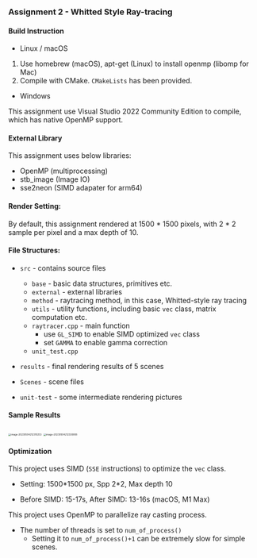 ### Assignment 2 - Whitted Style Ray-tracing

#### Build Instruction

* Linux / macOS

1. Use homebrew (macOS), apt-get (Linux)  to install openmp (libomp for Mac)
2. Compile with CMake. `CMakeLists` has been provided.

* Windows

This assignment use Visual Studio 2022 Community Edition to compile, which has native OpenMP support.



#### External Library

This assignment uses below libraries:

* OpenMP (multiprocessing)
* stb_image (Image IO)
* sse2neon (SIMD adapater for arm64)



#### Render Setting:

By default, this assignment rendered at 1500 * 1500 pixels, with 2 * 2 sample per pixel and a max depth of 10.



#### File Structures:

* `src`  - contains source files
  * `base` - basic data structures, primitives etc.
  * `external` - external libraries
  * `method` - raytracing method, in this case, Whitted-style ray tracing
  * `utils` - utility functions, including basic `vec` class, matrix computation etc.
  * `raytracer.cpp` - main function
    * use `GL_SIMD` to enable SIMD optimized `vec` class
    * set `GAMMA` to enable gamma correction
  * `unit_test.cpp`

* `results`  - final rendering results of 5 scenes
* `Scenes` - scene files
* `unit-test` - some intermediate rendering pictures



#### Sample Results

<img src="/Users/naoyuki/Library/Application%20Support/typora-user-images/image-20230504212310253.png" alt="image-20230504212310253" style="zoom:33%;" />

<img src="https://s2.loli.net/2023/05/05/pGgABLS2Qml7hao.png" alt="image-20230504212330808" style="zoom: 33%;" />

#### Optimization

This project uses SIMD (`SSE` instructions) to optimize the `vec` class.

* Setting: 1500*1500 px, Spp 2\*2, Max depth 10

* Before SIMD: 15-17s, After SIMD: 13-16s (macOS, M1 Max)

This project uses OpenMP to parallelize ray casting process.

* The number of threads is set to `num_of_process()`
  * Setting it to  `num_of_process()+1` can be extremely slow for simple scenes.

